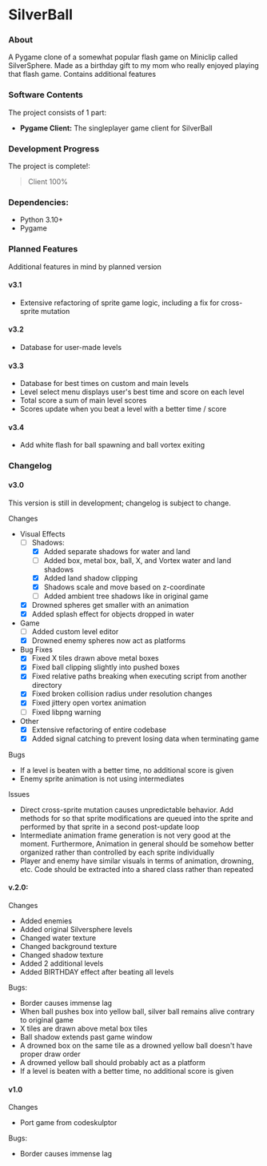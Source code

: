 # SilverBall

### About
A Pygame clone of a somewhat popular flash game on Miniclip called SilverSphere. Made as a birthday gift to my mom who really enjoyed playing that flash game. Contains additional features

### Software Contents
The project consists of 1 part:
- **Pygame Client:** The singleplayer game client for SilverBall

### Development Progress
The project is complete!:
> Client 100%

### Dependencies:
- Python 3.10+
- Pygame

### Planned Features
Additional features in mind by planned version

#### v3.1
- Extensive refactoring of sprite game logic, including a fix for cross-sprite mutation
#### v3.2
- Database for user-made levels
#### v3.3
- Database for best times on custom and main levels
- Level select menu displays user's best time and score on each level
- Total score a sum of main level scores
- Scores update when you beat a level with a better time / score
#### v3.4
- Add white flash for ball spawning and ball vortex exiting

### Changelog

#### v3.0
This version is still in development; changelog is subject to change.

Changes
- Visual Effects
  - [ ] Shadows:
    - [X] Added separate shadows for water and land
    - [ ] Added box, metal box, ball, X, and Vortex water and land shadows
    - [X] Added land shadow clipping
    - [X] Shadows scale and move based on z-coordinate
    - [ ] Added ambient tree shadows like in original game
  - [X] Drowned spheres get smaller with an animation
  - [x] Added splash effect for objects dropped in water
- Game
  - [ ] Added custom level editor
  - [x] Drowned enemy spheres now act as platforms
- Bug Fixes
  - [x] Fixed X tiles drawn above metal boxes
  - [x] Fixed ball clipping slightly into pushed boxes
  - [x] Fixed relative paths breaking when executing script from another directory
  - [x] Fixed broken collision radius under resolution changes
  - [x] Fixed jittery open vortex animation
  - [ ] Fixed libpng warning
- Other
  - [x] Extensive refactoring of entire codebase
  - [x] Added signal catching to prevent losing data when terminating game

Bugs
- If a level is beaten with a better time, no additional score is given
- Enemy sprite animation is not using intermediates

Issues
- Direct cross-sprite mutation causes unpredictable behavior. 
Add methods for so that sprite modifications are queued into the sprite and performed by that sprite
in a second post-update loop
- Intermediate animation frame generation is not very good at the moment.
Furthermore, Animation in general should be somehow better organized rather than
controlled by each sprite individually
- Player and enemy have similar visuals in terms of animation, drowning, etc.
Code should be extracted into a shared class rather than repeated

#### v.2.0:
Changes
- Added enemies
- Added original Silversphere levels
- Changed water texture
- Changed background texture
- Changed shadow texture
- Added 2 additional levels
- Added BIRTHDAY effect after beating all levels

Bugs:
- Border causes immense lag
- When ball pushes box into yellow ball, silver ball remains alive contrary to original game
- X tiles are drawn above metal box tiles 
- Ball shadow extends past game window
- A drowned box on the same tile as a drowned yellow ball doesn't have proper draw order
- A drowned yellow ball should probably act as a platform
- If a level is beaten with a better time, no additional score is given

#### v1.0
Changes
- Port game from codeskulptor

Bugs:
- Border causes immense lag
